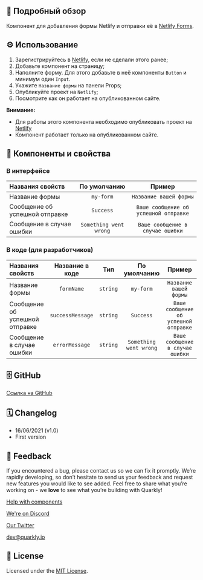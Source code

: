 ## 📖 Подробный обзор

Компонент для добавления формы Netlify и отправки её в [Netlify Forms](https://www.netlify.com/products/forms/).

## ⚙️ Использование

1. Зарегистрируйтесь в [Netlify](https://app.netlify.com/signup), если не сделали этого ранее;
2. Добавьте компонент на страницу;
3. Наполните форму. Для этого добавьте в неё компоненты `Button` и минимум один `Input`.
4. Укажите `Название формы` на панели Props;
5. Опубликуйте проект на `Netlify`;
6. Посмотрите как он работает на опубликованном сайте.

**Внимание:**

-   Для работы этого компонента необходимо опубликовать проект на [Netlify](https://www.netlify.com/)
-   Компонент работает только на опубликованном сайте.

## 🧩 Компоненты и свойства

### В интерфейсе

| Названия свойств               |      По умолчанию      |                Пример                 |
| :----------------------------- | :--------------------: | :-----------------------------------: |
| Название формы                 |       `my-form`        |        `Название вашей формы`         |
| Сообщение об успешной отправке |       `Success`        | `Ваше сообщение об успешной отправке` |
| Сообщение в случае ошибки      | `Something went wrong` |   `Ваше сообщение в случае ошибки`    |

### В коде (для разработчиков)

| Названия свойств               | Название в коде  |   Тип    |      По умолчанию      |                Пример                 |
| :----------------------------- | :--------------: | :------: | :--------------------: | :-----------------------------------: |
| Название формы                 |    `formName`    | `string` |       `my-form`        |        `Название вашей формы`         |
| Сообщение об успешной отправке | `successMessage` | `string` |       `Success`        | `Ваше сообщение об успешной отправке` |
| Сообщение в случае ошибки      |  `errorMessage`  | `string` | `Something went wrong` |   `Ваше сообщение в случае ошибки`    |

## 🗄 GitHub

[Ссылка на GitHub](https://github.com/quarkly/community-kit/tree/master/src/NetlifyForm)

## 🗓 Changelog

-   16/06/2021 (v1.0)
-   First version

## 📮 Feedback

If you encountered a bug, please contact us so we can fix it promptly. We’re rapidly developing, so don’t hesitate to send us your feedback and request new features you would like to see added. Feel free to share what you’re working on - we **love** to see what you’re building with Quarkly!

[Help with components](https://community.quarkly.io/c/requests/11)

[We're on Discord](https://discord.gg/SuF9vCMJGW)

[Our Twitter](https://twitter.com/quarklyapp)

[dev@quarkly.io](mailto:dev@quarkly.io)

## 📝 License

Licensed under the [MIT License](./LICENSE).
